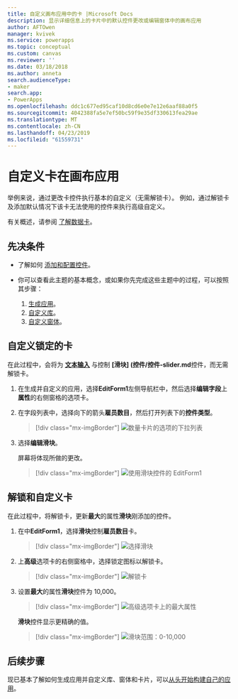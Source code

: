 ```yaml
---
title: 自定义画布应用中的卡 |Microsoft Docs
description: 显示详细信息上的卡片中的默认控件更改或编辑窗体中的画布应用
author: AFTOwen
manager: kvivek
ms.service: powerapps
ms.topic: conceptual
ms.custom: canvas
ms.reviewer: ''
ms.date: 03/18/2018
ms.author: anneta
search.audienceType:
- maker
search.app:
- PowerApps
ms.openlocfilehash: ddc1c677ed95caf10d8cd6e0e7e12e6aaf88a0f5
ms.sourcegitcommit: 4042388fa5e7ef50bc59f9e35df330613fea29ae
ms.translationtype: MT
ms.contentlocale: zh-CN
ms.lasthandoff: 04/23/2019
ms.locfileid: "61559731"
---
```

# <a name="customize-a-card-in-a-canvas-app"></a>自定义卡在画布应用

举例来说，通过更改卡控件执行基本的自定义（无需解锁卡）。 例如，通过解锁卡及添加默认情况下该卡无法使用的控件来执行高级自定义。

有关概述，请参阅 [了解数据卡](working-with-cards.md)。

## <a name="prerequisites"></a>先决条件

- 了解如何 [添加和配置控件](add-configure-controls.md)。
- 你可以查看此主题的基本概念，或如果你先完成这些主题中的过程，可以按照其步骤：

    1. [生成应用](data-platform-create-app.md)。
    1. [自定义库](customize-layout-sharepoint.md)。
    1. [自定义窗体](customize-forms-sharepoint.md)。

## <a name="customize-a-locked-card"></a>自定义锁定的卡

在此过程中，会将为 **[文本输入](controls/control-text-input.md)** 与控制 **[滑块] (控件/控件-slider.md**控件，而无需解锁卡。

1. 在生成并自定义的应用，选择**EditForm1**左侧导航栏中，然后选择**编辑字段**上**属性**的右侧窗格的选项卡。

1. 在字段列表中，选择向下的箭头**雇员数目**，然后打开列表下的**控件类型**。

    > [!div class="mx-imgBorder"]
    > ![数量卡片的选项的下拉列表](./media/customize-card/card-selector.png)

1. 选择**编辑滑块**。

    屏幕将体现所做的更改。

    > [!div class="mx-imgBorder"]
    > ![使用滑块控件的 EditForm1](./media/customize-card/add-slider.png)

## <a name="unlock-and-customize-a-card"></a>解锁和自定义卡

在此过程中，将解锁卡，更新**最大**的属性**滑块**刚添加的控件。

1. 在中**EditForm1**，选择**滑块**控制**雇员数目**卡。

    > [!div class="mx-imgBorder"]
    > ![选择滑块](./media/customize-card/select-slider.png)

1. 上**高级**选项卡的右侧窗格中，选择锁定图标以解锁卡。

    > [!div class="mx-imgBorder"]
    > ![解锁卡](./media/customize-card/lock-icon.png)

1. 设置**最大**的属性**滑块**控件为 10,000。

    > [!div class="mx-imgBorder"]
    > ![高级选项卡上的最大属性](./media/customize-card/max-property.png)

    **滑块**控件显示更精确的值。

    > [!div class="mx-imgBorder"]
    > ![滑块范围：0-10,000](./media/customize-card/final-slider.png)

## <a name="next-steps"></a>后续步骤

现已基本了解如何生成应用并自定义库、窗体和卡片，可以[从头开始构建自己的应用](data-platform-create-app-scratch.md)。